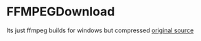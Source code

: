 # FFMPEGDownload

Its just ffmpeg builds for windows but compressed [original source](https://www.gyan.dev/ffmpeg/builds/)
